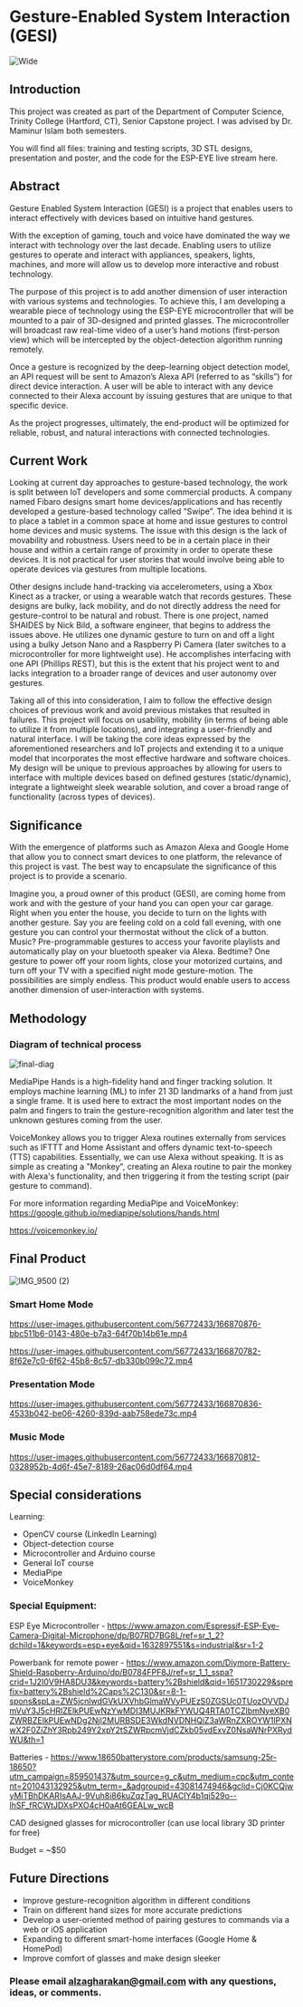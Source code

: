 # Gesture-Enabled System Interaction (GESI) 

![Wide](https://user-images.githubusercontent.com/56772433/166868257-141398ff-e997-40f7-a708-0f5f75153c0c.png)

## Introduction
This project was created as part of the Department of Computer Science, Trinity College (Hartford, CT), Senior Capstone project. I was advised by Dr. Maminur Islam both semesters. 

You will find all files: training and testing scripts, 3D STL designs, presentation and poster, and the code for the ESP-EYE live stream here.

## Abstract
Gesture Enabled System Interaction (GESI) is a project that enables users to interact effectively
with devices based on intuitive hand gestures. 

With the exception of gaming, touch and voice have dominated the way we interact with technology over the last decade. Enabling users to utilize gestures to operate and interact with appliances, speakers, lights, machines, and more
will allow us to develop more interactive and robust technology. 

The purpose of this project is to add another dimension of user interaction with various systems and technologies. To achieve
this, I am developing a wearable piece of technology using the ESP-EYE microcontroller that will be mounted to a pair of 3D-designed and printed glasses. The microcontroller will broadcast raw real-time video of a user’s hand motions (first-person view) which will be intercepted by the object-detection algorithm running remotely. 

Once a gesture is recognized by the deep-learning object detection model, an API request will be sent to Amazon’s Alexa API (referred to as “skills”) for direct device interaction. A user will be able to interact with any device connected to
their Alexa account by issuing gestures that are unique to that specific device. 

As the project progresses, ultimately, the end-product will be optimized for reliable, robust, and natural
interactions with connected technologies.

## Current Work
Looking at current day approaches to gesture-based technology, the work is split between IoT developers and some commercial products. A company named Fibaro designs smart home devices/applications and has recently developed a gesture-based technology called “Swipe”. The idea behind it is to place a tablet in a common space at home and issue gestures to control home devices and music systems. The issue with this design is the lack of movability and robustness. Users need to be in a certain place in their house and within a certain range of proximity in order to operate these devices. It is not practical for user stories that would involve being able to operate devices via gestures from multiple locations. 


Other designs include hand-tracking via accelerometers, using a Xbox Kinect as a tracker, or using a wearable watch that records gestures. These designs are bulky, lack mobility, and do not directly address the need for gesture-control to be natural and robust. There is one project, named SHAIDES by Nick Bild, a software engineer, that begins to address the issues above. He utilizes one dynamic gesture to turn on and off a light using a bulky Jetson Nano and a Raspberry Pi Camera (later switches to a microcontroller for more lightweight use). He accomplishes interfacing with one API (Phillips REST), but this is the extent that his project went to and lacks integration to a broader range of devices and user autonomy over gestures. 


Taking all of this into consideration, I aim to follow the effective design choices of previous work and avoid previous mistakes that resulted in failures. This project will focus on usability, mobility (in terms of being able to utilize it from multiple locations), and integrating a user-friendly and natural interface. I will be taking the core ideas expressed by the aforementioned researchers and IoT projects and extending it to a unique model that incorporates the most effective hardware and software choices. My design will be unique to previous approaches by allowing for users to interface with multiple devices based on defined gestures (static/dynamic), integrate a lightweight sleek wearable solution, and cover a broad range of functionality (across types of devices). 

## Significance
With the emergence of platforms such as Amazon Alexa and Google Home that allow you to connect smart devices to one platform, the relevance of this project is vast. The best way to encapsulate the significance of this project is to provide a scenario. 


Imagine you, a proud owner of this product (GESI), are coming home from work and with the gesture of your hand you can open your car garage. Right when you enter the house, you decide to turn on the lights with another gesture. Say you are feeling cold on a cold fall evening, with one gesture you can control your thermostat without the click of a button. Music? Pre-programmable gestures to access your favorite playlists and automatically play on your bluetooth speaker via Alexa. Bedtime? One gesture to power off your room lights, close your motorized curtains, and turn off your TV with a specified night mode gesture-motion. The possibilities are simply endless. This product would enable users to access another dimension of user-interaction with systems. 

## Methodology 
### Diagram of technical process
![final-diag](https://user-images.githubusercontent.com/56772433/166872247-c94d92d8-1087-4272-9854-899e629259da.png)

MediaPipe Hands is a high-fidelity hand and finger tracking solution. It employs machine learning (ML) to infer 21 3D landmarks of a hand from just a single frame. It is used here to extract the most important nodes on the palm and fingers to train the gesture-recognition algorithm and later test the unknown gestures coming from the user. 

VoiceMonkey allows you to trigger Alexa routines externally from services such as IFTTT and Home Assistant and offers dynamic text-to-speech (TTS) capabilities. Essentially, we can use Alexa without speaking. It is as simple as creating a "Monkey", creating an Alexa routine to pair the monkey with Alexa's functionality, and then triggering it from the testing script (pair gesture to command).

For more information regarding MediaPipe and VoiceMonkey:
https://google.github.io/mediapipe/solutions/hands.html

https://voicemonkey.io/

## Final Product

![IMG_9500 (2)](https://user-images.githubusercontent.com/56772433/166869996-23a053e5-e546-4f5e-8c97-97712a92d2fd.JPG)

### Smart Home Mode
https://user-images.githubusercontent.com/56772433/166870876-bbc511b6-0143-480e-b7a3-64f70b14b61e.mp4

https://user-images.githubusercontent.com/56772433/166870782-8f62e7c0-6f62-45b8-8c57-db330b099c72.mp4


### Presentation Mode

https://user-images.githubusercontent.com/56772433/166870836-4533b042-be06-4260-839d-aab758ede73c.mp4


### Music Mode

https://user-images.githubusercontent.com/56772433/166870812-0328952b-4d6f-45e7-8189-26ac06d0df64.mp4


## Special considerations
Learning: 
- OpenCV course (LinkedIn Learning)
- Object-detection course
- Microcontroller and Arduino course
- General IoT course
- MediaPipe
- VoiceMonkey

### Special Equipment: 
ESP Eye Microcontroller - 
https://www.amazon.com/Espressif-ESP-Eye-Camera-Digital-Microphone/dp/B07RD7BG8L/ref=sr_1_2?dchild=1&keywords=esp+eye&qid=1632897551&s=industrial&sr=1-2

Powerbank for remote power - 
https://www.amazon.com/Diymore-Battery-Shield-Raspberry-Arduino/dp/B0784FPF8J/ref=sr_1_1_sspa?crid=1J2I0V9HA8DU3&keywords=battery%2Bshield&qid=1651730229&sprefix=battery%2Bshield%2Caps%2C130&sr=8-1-spons&spLa=ZW5jcnlwdGVkUXVhbGlmaWVyPUEzS0ZGSUc0TUozOVVDJmVuY3J5cHRlZElkPUEwNzYwMDI3MUJKRkFYWUQ4RTA0TCZlbmNyeXB0ZWRBZElkPUEwNDg2NjI2MURBSDE3WkdNVDNHQiZ3aWRnZXROYW1lPXNwX2F0ZiZhY3Rpb249Y2xpY2tSZWRpcmVjdCZkb05vdExvZ0NsaWNrPXRydWU&th=1

Batteries - 
https://www.18650batterystore.com/products/samsung-25r-18650?utm_campaign=859501437&utm_source=g_c&utm_medium=cpc&utm_content=201043132925&utm_term=_&adgroupid=43081474946&gclid=Cj0KCQjwyMiTBhDKARIsAAJ-9Vuh8i86kuZqzTag_RUACIY4b1qi529o--lhSF_fRCWtJDXsPXO4cH0aAt6GEALw_wcB

CAD designed glasses for microcontroller (can use local library 3D printer for free)

Budget = ~$50

## Future Directions
- Improve gesture-recognition algorithm in different conditions
- Train on different hand sizes for more accurate predictions
- Develop a user-oriented method of pairing gestures to commands via a web or iOS application
- Expanding to different smart-home interfaces (Google Home & HomePod)
- Improve comfort of glasses and make design sleeker

### Please email alzagharakan@gmail.com with any questions, ideas, or comments.




